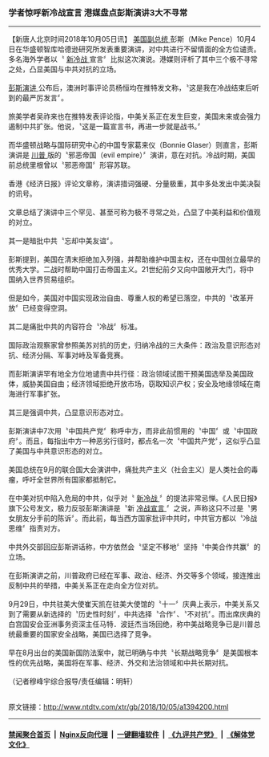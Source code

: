 ### 学者惊呼新冷战宣言 港媒盘点彭斯演讲3大不寻常
------------------------

<div class="wysiwyg">
 【新唐人北京时间2018年10月05日讯】
 <a href="http://www.ntdtv.com/xtr/gb/articlelistbytag_美国副总统.html" target="_blank">
  美国副总统
 </a>
 彭斯（Mike Pence）10月4日在华盛顿智库哈德逊研究所发表重要演讲，对中共进行不留情面的全方位谴责。多名海外学者以〝
 <a href="http://www.ntdtv.com/xtr/gb/articlelistbytag_新冷战.html" target="_blank">
  新冷战
 </a>
 宣言〞比拟这次演说。港媒则评析了其中三个极不寻常之处，凸显美国与中共对抗的立场。
 <br/>
 <br/>
 <a href="http://www.ntdtv.com/xtr/gb/articlelistbytag_彭斯演讲.html" target="_blank">
  彭斯演讲
 </a>
 公布后，澳洲时事评论员杨恒均在推特发文称，〝这是我在冷战结束后听到的最严厉发言〞。
 <br/>
 <br/>
 旅美学者吴祚来也在推特发表评论指，中美关系正在发生巨变，美国未来或会强力遏制中共扩张。他说，〝这是一篇宣言书，再进一步就是战书。〞
 <br/>
 <br/>
 而华盛顿战略与国际研究中心的中国专家葛来仪（Bonnie Glaser）则直言，彭斯演讲是
 <a href="http://www.ntdtv.com/xtr/gb/articlelistbytag_川普.html" target="_blank">
  川普
 </a>
 版的〝邪恶帝国（evil empire）〞演讲，意在对抗。冷战时期，美国前总统里根曾以〝邪恶帝国〞形容苏联。
 <br/>
 <br/>
 香港《经济日报》评论文章称，演讲措词强硬、分量极重，其中多处发出中美决裂的讯号。
 <br/>
 <br/>
 文章总结了演讲中三个罕见、甚至可称为极不寻常之处，凸显了中美利益和价值观的对立。
 <br/>
 <br/>
 其一是暗批中共〝忘却中美友谊〞。
 <br/>
 <br/>
 彭斯提到，美国在清末拒绝加入列强，并帮助维护中国主权，还在中国创立最早的优秀大学。二战时帮助中国打击帝国主义。21世纪前夕又向中国敞开大门，将中国纳入世界贸易组织。
 <br/>
 <br/>
 但是如今，美国对中国实现政治自由、尊重人权的希望已落空，中共的〝改革开放〞已经变得空洞。
 <br/>
 <br/>
 其二是痛批中共的内容符合〝冷战〞标准。
 <br/>
 <br/>
 国际政治观察家曾参照美苏对抗的历史，归纳冷战的三大条件：政治及意识形态对抗、经济分隔、军事对峙及军备竞赛。
 <br/>
 <br/>
 而彭斯演讲罕有地全方位地谴责中共行径：政治领域试图干预美国选举及美国政体，威胁美国自由；经济领域拒绝开放市场，窃取知识产权；安全及地缘领域在南海进行军事扩张。
 <br/>
 <br/>
 其三是强调中共，凸显意识形态对立。
 <br/>
 <br/>
 彭斯演讲中7次用〝中国共产党〞称呼中方，而非此前惯用的〝中国〞或〝中国政府〞。而且，每指出中方一种恶劣行径时，都点名一次〝中国共产党〞，这似乎凸显了美国与中共意识形态的对立。
 <br/>
 <br/>
 美国总统在9月的联合国大会演讲中，痛批共产主义（社会主义）是人类社会的毒瘤，呼吁全世界所有国家都抵制它。
 <br/>
 <br/>
 在中美对抗中陷入危局的中共，似乎对〝
 <a href="http://www.ntdtv.com/xtr/gb/articlelistbytag_新冷战.html" target="_blank">
  新冷战
 </a>
 〞的提法非常忌惮。《人民日报》旗下公号发文，极力反驳彭斯演讲是〝新
 <a href="http://www.ntdtv.com/xtr/gb/articlelistbytag_冷战宣言.html" target="_blank">
  冷战宣言
 </a>
 〞之说，声称这只不过是〝男女朋友分手前的陈诉〞。而此前，每当西方国家批评中共时，中共官方都以〝冷战思维〞指责对方。
 <br/>
 <br/>
 中共外交部回应彭斯讲话称，中方依然会〝坚定不移地〞坚持〝中美合作共赢〞的立场。
 <br/>
 <br/>
 在彭斯演讲之前，川普政府已经在军事、政治、经济、外交等多个领域，接连推出反制中共的举措，中美关系正在走向全方位对抗。
 <br/>
 <br/>
 9月29日，中共驻美大使崔天凯在驻美大使馆的〝十一〞庆典上表示，中美关系又到了需要从新选择的〝历史性时刻〞，中共选择〝合作〞、〝不对抗〞。而出席庆典的白宫国安会亚洲事务资深主任马特．波廷杰当场回绝，称中美战略竞争已是川普总统最重要的国家安全战略，美国已选择了竞争。
 <br/>
 <br/>
 早在8月出台的美国新国防法案中，就已明确与中共〝长期战略竞争〞是美国根本性的优先战略，美国将在军事、经济、外交和法治领域和中共长期对抗。
 <br/>
 <br/>
 （记者穆峰宇综合报导/责任编辑：明轩）
</div>

<br/>原文链接：http://www.ntdtv.com/xtr/gb/2018/10/05/a1394200.html


------------------------
#### [禁闻聚合首页](https://github.com/gfw-breaker/banned-news/blob/master/README.md) &nbsp;|&nbsp; [Nginx反向代理](https://github.com/gfw-breaker/open-proxy/blob/master/README.md) &nbsp;|&nbsp; [一键翻墙软件](https://github.com/gfw-breaker/nogfw/blob/master/README.md) &nbsp;|&nbsp; [《九评共产党》](https://github.com/gfw-breaker/9ping.md/blob/master/README.md#九评之一评共产党是什么) &nbsp;|&nbsp; [《解体党文化》](https://github.com/gfw-breaker/jtdwh.md/blob/master/README.md#绪论)